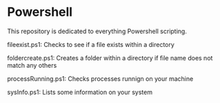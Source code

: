 # Powershell

This repository is dedicated to everything Powershell scripting.

fileexist.ps1: Checks to see if a file exists within a directory

foldercreate.ps1: Creates a folder within a directory if file name does not match any others

processRunning.ps1: Checks processes runnign on your machine

sysInfo.ps1: Lists some information on your system
